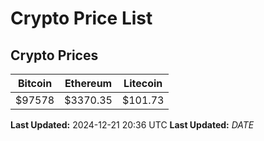 # Crypto Price List

## Crypto Prices
| Bitcoin | Ethereum | Litecoin |
| ------- | -------- | -------- |
| $97578 | $3370.35 | $101.73 |
**Last Updated:** 2024-12-21 20:36 UTC
**Last Updated:** $DATE$
